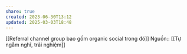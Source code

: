 ```yaml
---
share: true
created: 2023-06-30T13:12
updated: 2025-03-03T18:48
---
```

[[Referral channel group bao gồm organic social trong đó]]
Nguồn:: [[Tự ngẫm nghĩ, trải nghiệm]]